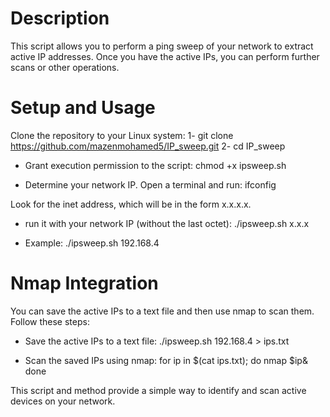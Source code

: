 # Description
This script allows you to perform a ping sweep of your network to extract active IP addresses. Once you have the active IPs, you can perform further scans or other operations.

# Setup and Usage
Clone the repository to your Linux system: 
1- git clone https://github.com/mazenmohamed5/IP_sweep.git
2- cd IP_sweep

- Grant execution permission to the script: 
chmod +x ipsweep.sh

- Determine your network IP. Open a terminal and run:
ifconfig

Look for the inet address, which will be in the form x.x.x.x.

- run it with your network IP (without the last octet):
./ipsweep.sh x.x.x

- Example:
./ipsweep.sh 192.168.4

# Nmap Integration
You can save the active IPs to a text file and then use nmap to scan them. Follow these steps:

- Save the active IPs to a text file:
./ipsweep.sh 192.168.4 > ips.txt

- Scan the saved IPs using nmap:
for ip in $(cat ips.txt); do nmap $ip& done


This script and method provide a simple way to identify and scan active devices on your network.
